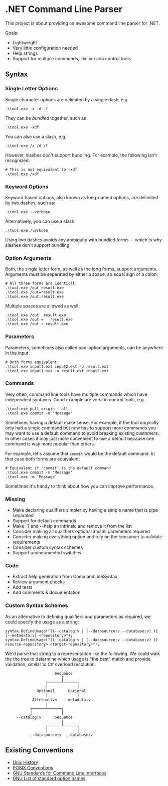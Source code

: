 # .NET Command Line Parser

This project is about providing an awesome command line parser for .NET.

Goals:

 - Lightweight
 - Very little configuration needed
 - Help strings
 - Support for multiple commands, like version control tools

## Syntax

### Single Letter Options

Single character options are delimited by a single dash, e.g.

    .\tool.exe -x -d -f

They can be *bundled* together, such as

    .\tool.exe -xdf

You can also use a slash, e.g.

    .\tool.exe /x /d /f

However, slashes don't support bundling. For example, the following isn't
recognized:

    # This is not equivalent to -xdf
    .\tool.exe /xdf

### Keyword Options

Keyword based options, also known as long-named options, are delimited by two
dashes, such as:

    .\tool.exe --verbose

Alternatively, you can use a slash:

    .\tool.exe /verbose

Using two dashes avoids any ambiguity with bundled forms -- which is why
slashes don't support bundling.

### Option Arguments

Both, the single letter form, as well as the long forms, support arguments.
Arguments must be separated by either a space, an equal sign or a colon:

    # All three forms are identical:
    .\tool.exe /out result.exe
    .\tool.exe /out=result.exe
    .\tool.exe /out:result.exe

Multiple spaces are allowed as well:

    .\tool.exe /out  result.exe
    .\tool.exe /out =   result.exe
    .\tool.exe /out : result.exe

### Parameters

Parameters, sometimes also called non-option arguments, can be anywhere in the
input:

    # Both forms equivalent:
    .\tool.exe input1.ext input2.ext -o result.ext
    .\tool.exe input1.ext -o result.ext input2.ext

### Commands

Very often, command line tools have multiple commands which have independent
syntaxes. Good example are version control tools, e.g.

    .\tool.exe pull origin --all
    .\tool.exe commit -m 'Message'

Sometimes having a default make sense. For example, if the tool originally only
had a single command but now has to support more commands you may want to use
a default command to avoid breaking existing customers. In other cases it may
just more convenient to use a default because one command is way more popular
than others.

For example, let's assume that `commit` would be the default command. In that
case both forms are equivalent:

    # Equivalent if 'commit' is the default command
    .\tool.exe commit -m 'Message'
    .\tool.exe -m 'Message'

Sometimes it's handy to think about how you can improve performance.

### Missing

- Make declaring qualifiers simpler by having a simple name that is pipe
  separated
- Support for default commands
- Make -? and --help an intrinsic and remove it from the list
- Consider making all qualifiers optional and all parameters required
- Consider making everything option and rely on the consumer to validate
  requirements
- Consider custom syntax schemes
- Support undocumented switches

### Code

- Extract help generation from CommandLineSyntax
- Review argument checks
- Add tests
- Add comments & documentation

### Custom Syntax Schemes

As an alternative to defining qualifiers and parameters as required, we could
specify the usage as a string:

    syntax.DefineUsage("[(--catalog:v | (--datasource:v --database:v) )] [--metadata:v] <repository>");
    syntax.DefineUsage("[(--catalog:v | (--datasource:v --database:v) )] <source-repository> <target-repository>");

We'd parse that string to a representation like the following. We could walk the
the tree to determine which usage is "the best" match and provide validation,
similar to C# overload resolution.

                          Sequence
                             │
                      ┌──────┴──────┐
                      │             │
                  Optional      Optional
                      │             │
                Alternative   --metadata:v
                      │
               ┌──────┴──────┐
               │             │
         --catalog:v      Sequence
                             │
                      ┌──────┴──────┐
                      │             │
               --datasource:v  --database:v

## Existing Conventions

* [Unix History][Unix-History]
* [POSIX Conventions][POSIX-Conventions]
* [GNU Standards for Command Line Interfaces][GNU]
* [GNU List of standard option names][GNU-Options]

[Unix-History]: http://catb.org/~esr/writings/taoup/html/ch10s05.html
[POSIX-Conventions]: http://www.cs.unicam.it/piergallini/home/materiale/gc/java/essential/attributes/_posix.html
[GNU]: http://www.gnu.org/prep/standards/html_node/Command_002dLine-Interfaces.html
[GNU-Options]: http://www.gnu.org/prep/standards/html_node/Option-Table.html#Option-Table
